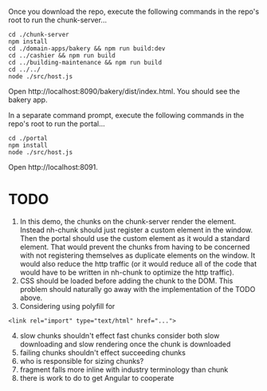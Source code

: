 Once you download the repo, execute the following commands in the repo's root
to run the chunk-server...

```
cd ./chunk-server
npm install
cd ./domain-apps/bakery && npm run build:dev
cd ../cashier && npm run build
cd ../building-maintenance && npm run build
cd ../../
node ./src/host.js
```

Open http://localhost:8090/bakery/dist/index.html. You should see the bakery app.

In a separate command prompt, execute the following commands in the repo's root
to run the portal...

```
cd ./portal
npm install
node ./src/host.js
```

Open http://localhost:8091.

# TODO

1. In this demo, the chunks on the chunk-server render the element.
   Instead nh-chunk should just register a custom element in the window.
   Then the portal should use the custom element as it would a standard
   element. That would prevent the chunks from having to be concerned with
   not registering themselves as duplicate elements on the window. It would
   also reduce the http traffic (or it would reduce all of the code that
   would have to be written in nh-chunk to optimize the http traffic).
2. CSS should be loaded before adding the chunk to the DOM. This problem
   should naturally go away with the implementation of the TODO above.
3. Considering using polyfill for

```
<link rel="import" type="text/html" href="...">
```

4. slow chunks shouldn't effect fast chunks
   consider both slow downloading and slow rendering once the chunk is
   downloaded
5. failing chunks shouldn't effect succeeding chunks
6. who is responsible for sizing chunks?
7. fragment falls more inline with industry terminology than chunk
8. there is work to do to get Angular to cooperate
